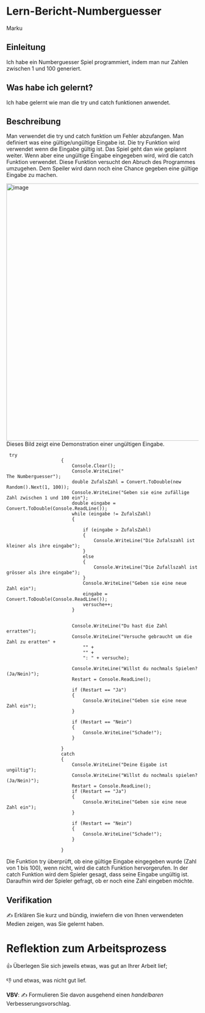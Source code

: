 # Lern-Bericht-Numberguesser
Marku

## Einleitung

Ich habe ein Numberguesser Spiel programmiert, indem man nur Zahlen zwischen 1 und 100 generiert.

## Was habe ich gelernt?

Ich habe gelernt wie man die try und catch funktionen anwendet.

## Beschreibung
Man verwendet die try und catch funktion um Fehler abzufangen. Man definiert was eine gültige/ungültige Eingabe ist. Die try Funktion wird verwendet wenn die Eingabe gültig ist. Das Spiel geht dan wie geplannt weiter. Wenn aber eine ungültige Eingabe eingegeben wird, wird die catch Funktion verwendet. Diese Funktion versucht den Abruch des Programmes umzugehen. Dem Speiler wird dann noch eine Chance gegeben eine gültige Eingabe zu machen.

<img width="675" alt="image" src="https://user-images.githubusercontent.com/110892575/189845043-6b8d8c0c-62c6-465e-b715-aff891bf2094.png">
Dieses Bild zeigt eine Demonstration einer ungültigen Eingabe.

```
 try
                    {
                        Console.Clear();
                        Console.WriteLine("                                                   The Numberguesser");
                        double ZufalsZahl = Convert.ToDouble(new Random().Next(1, 100));
                        Console.WriteLine("Geben sie eine zufällige Zahl zwischen 1 und 100 ein");
                        double eingabe = Convert.ToDouble(Console.ReadLine());
                        while (eingabe != ZufalsZahl)
                        {

                            if (eingabe > ZufalsZahl)
                            {
                                Console.WriteLine("Die Zufalszahl ist kleiner als ihre eingabe");
                            }
                            else
                            {
                                Console.WriteLine("Die Zufallszahl ist grösser als ihre eingabe");
                            }
                            Console.WriteLine("Geben sie eine neue Zahl ein");
                            eingabe = Convert.ToDouble(Console.ReadLine());
                            versuche++;
                        }


                        Console.WriteLine("Du hast die Zahl erratten");
                        Console.WriteLine("Versuche gebraucht um die Zahl zu eratten" +
                            "" +
                            "" +
                            ": " + versuche);

                        Console.WriteLine("Willst du nochmals Spielen?(Ja/Nein)");
                        Restart = Console.ReadLine();

                        if (Restart == "Ja")
                        {
                            Console.WriteLine("Geben sie eine neue Zahl ein");
                        }

                        if (Restart == "Nein")
                        {
                            Console.WriteLine("Schade!");
                        }

                    }
                    catch
                    {
                        Console.WriteLine("Deine Eigabe ist ungültig");
                        Console.WriteLine("Willst du nochmals spielen?(Ja/Nein)");
                        Restart = Console.ReadLine();
                        if (Restart == "Ja")
                        {
                            Console.WriteLine("Geben sie eine neue Zahl ein");
                        }

                        if (Restart == "Nein")
                        {
                            Console.WriteLine("Schade!");
                        }

                    }

```
Die Funktion try überprüft, ob eine gültige Eingabe eingegeben wurde (Zahl von 1 bis 100), wenn nicht, wird die catch Funktion hervorgerufen. In der catch Funktion wird dem Spieler gesagt, dass seine Eingabe ungültig ist. Daraufhin wird der Spieler gefragt, ob er noch eine Zahl eingeben möchte.

## Verifikation

✍️ Erklären Sie kurz und bündig, inwiefern die von Ihnen verwendeten Medien zeigen, was Sie gelernt haben.

# Reflektion zum Arbeitsprozess

👍 Überlegen Sie sich jeweils etwas, was gut an Ihrer Arbeit lief; 

👎 und etwas, was nicht gut lief.

**VBV**: ✍️ Formulieren Sie davon ausgehend einen *handelbaren* Verbesserungsvorschlag.
